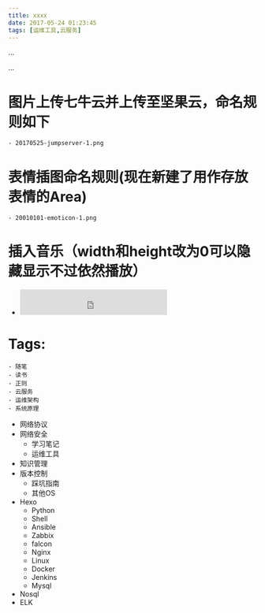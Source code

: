```yaml
---
title: xxxx
date: 2017-05-24 01:23:45
tags: [运维工具,云服务]
---
```

...
<!--more-->
...
# 图片上传七牛云并上传至坚果云，命名规则如下
	- 20170525-jumpserver-1.png
# 表情插图命名规则(现在新建了用作存放表情的Area)
	- 20010101-emoticon-1.png
# 插入音乐（width和height改为0可以隐藏显示不过依然播放）
  - <iframe frameborder="no" border="0" marginwidth="0" marginheight="0" width=298 height=52 src="http://music.163.com/outchain/player?type=2&id=32192436&auto=1&height=32"></iframe>
# Tags:
	- 随笔
	- 读书
	- 正则
	- 云服务
	- 运维架构
	- 系统原理
  - 网络协议
  - 网络安全
	- 学习笔记
	- 运维工具
  - 知识管理
  - 版本控制
	- 踩坑指南
	- 其他OS
  - Hexo
	- Python
	- Shell
	- Ansible
	- Zabbix
	- falcon
	- Nginx
	- Linux
	- Docker
	- Jenkins
	- Mysql
  - Nosql
  - ELK
